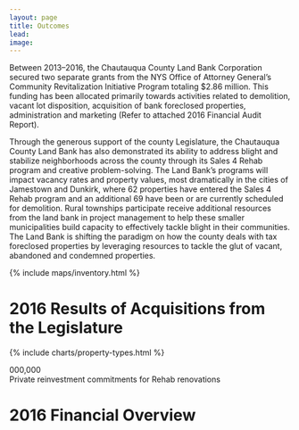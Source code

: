 ```yaml
---
layout: page
title: Outcomes
lead:
image:
---
```

Between 2013–2016, the Chautauqua County Land Bank Corporation secured two separate grants from the NYS Office of Attorney General’s Community Revitalization Initiative Program totaling $2.86 million. This funding has been allocated primarily towards activities related to demolition, vacant lot disposition, acquisition of bank foreclosed properties, administration and marketing (Refer to attached 2016 Financial Audit Report).

Through the generous support of the county Legislature, the Chautauqua County Land Bank has also demonstrated its ability to address blight and stabilize neighborhoods across the county through its Sales 4 Rehab program and creative problem-solving. The Land Bank’s programs will impact vacancy rates and property values, most dramatically in the cities of Jamestown and Dunkirk, where 62 properties have entered the Sales 4 Rehab program and an additional 69 have been or are currently scheduled for demolition. Rural townships participate receive additional resources from the land bank in project management to help these smaller municipalities build capacity to effectively tackle blight in their communities. The Land Bank is shifting the paradigm on how the county deals with tax foreclosed properties by leveraging resources to tackle the glut of vacant, abandoned and condemned properties.

{% include maps/inventory.html %}

# 2016 Results of Acquisitions from the Legislature

{% include charts/property-types.html %}

<div class="number">
  <div class="col-xs-2">
    <span class="fa fa-dollar number-icon"></span>
  </div>  
  <div class="col-xs-10">
    <div id="odometer" class="odometer reinvestment">000,000</div>
    <script>
      $(window).scroll(function() {
         var hT = $('.reinvestment').offset().top,
             hH = $('.reinvestment').outerHeight(),
             wH = $(window).height(),
             wS = $(this).scrollTop();
          console.log((hT-wH) , wS);
         if (wS > (hT+hH-wH)){
           setTimeout(function(){
               $('.reinvestment').html(431145);
           }, 100);
         }
      });
    </script>
  </div>
  <div class="number-caption">Private reinvestment commitments for Rehab renovations</div>
</div>


# 2016 Financial Overview

